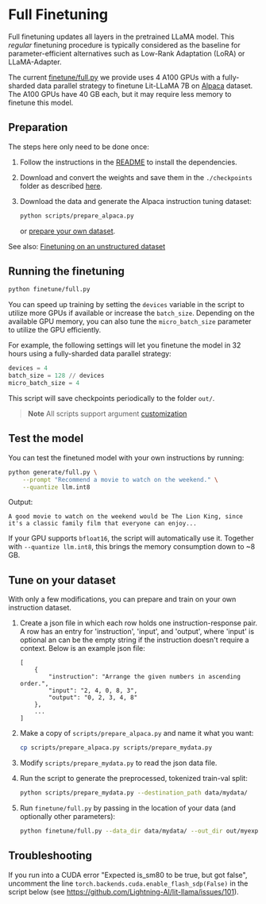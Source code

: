 # Full Finetuning

Full finetuning updates all layers in the pretrained LLaMA model. This *regular* finetuning procedure is typically considered as the baseline for parameter-efficient alternatives such as Low-Rank Adaptation (LoRA) or LLaMA-Adapter.

The current  [finetune/full.py](../finetune/full.py) we provide uses 4 A100 GPUs with a fully-sharded data parallel strategy to finetune Lit-LLaMA 7B on [Alpaca](https://github.com/tatsu-lab/stanford_alpaca) dataset. The A100 GPUs have 40 GB each, but it may require less memory to finetune this model.



## Preparation

The steps here only need to be done once:

1. Follow the instructions in the [README](../README.md) to install the dependencies.

2. Download and convert the weights and save them in the `./checkpoints` folder as described [here](download_weights.md).

4. Download the data and generate the Alpaca instruction tuning dataset:

   ```bash
   python scripts/prepare_alpaca.py
   ```

   or [prepare your own dataset](#tune-on-your-own-dataset).

See also: [Finetuning on an unstructured dataset](unstructured_dataset.md)

## Running the finetuning

```bash
python finetune/full.py
```


You can speed up training by setting the `devices` variable in the script to utilize more GPUs if available or increase the `batch_size`.
Depending on the available GPU memory, you can also tune the `micro_batch_size` parameter to utilize the GPU efficiently.

For example, the following settings will let you finetune the model in 32 hours using a fully-sharded data parallel strategy:
```python
devices = 4
batch_size = 128 // devices
micro_batch_size = 4
```

This script will save checkpoints periodically to the folder `out/`.

> **Note**
> All scripts support argument [customization](customize_paths.md)

## Test the model

You can test the finetuned model with your own instructions by running:

```bash
python generate/full.py \
    --prompt "Recommend a movie to watch on the weekend." \
    --quantize llm.int8
```
Output:
```
A good movie to watch on the weekend would be The Lion King, since it's a classic family film that everyone can enjoy...
```
If your GPU supports `bfloat16`, the script will automatically use it. Together with `--quantize llm.int8`, this brings the memory consumption down to ~8 GB.

## Tune on your dataset

With only a few modifications, you can prepare and train on your own instruction dataset.

1. Create a json file in which each row holds one instruction-response pair. 
   A row has an entry for 'instruction', 'input', and 'output', where 'input' is optional an can be 
   the empty string if the instruction doesn't require a context. Below is an example json file:

    ```
    [
        {
            "instruction": "Arrange the given numbers in ascending order.",
            "input": "2, 4, 0, 8, 3",
            "output": "0, 2, 3, 4, 8"
        },
        ...
    ]
    ```

2. Make a copy of `scripts/prepare_alpaca.py` and name it what you want:

    ```bash
    cp scripts/prepare_alpaca.py scripts/prepare_mydata.py
    ```

3. Modify `scripts/prepare_mydata.py` to read the json data file.
4. Run the script to generate the preprocessed, tokenized train-val split:

    ```bash
    python scripts/prepare_mydata.py --destination_path data/mydata/
    ```

5. Run `finetune/full.py` by passing in the location of your data (and optionally other parameters):
   
    ```bash
    python finetune/full.py --data_dir data/mydata/ --out_dir out/myexperiment
    ```


## Troubleshooting

If you run into a CUDA error "Expected is_sm80 to be true, but got false", uncomment the line
`torch.backends.cuda.enable_flash_sdp(False)` in the script below (see https://github.com/Lightning-AI/lit-llama/issues/101).
